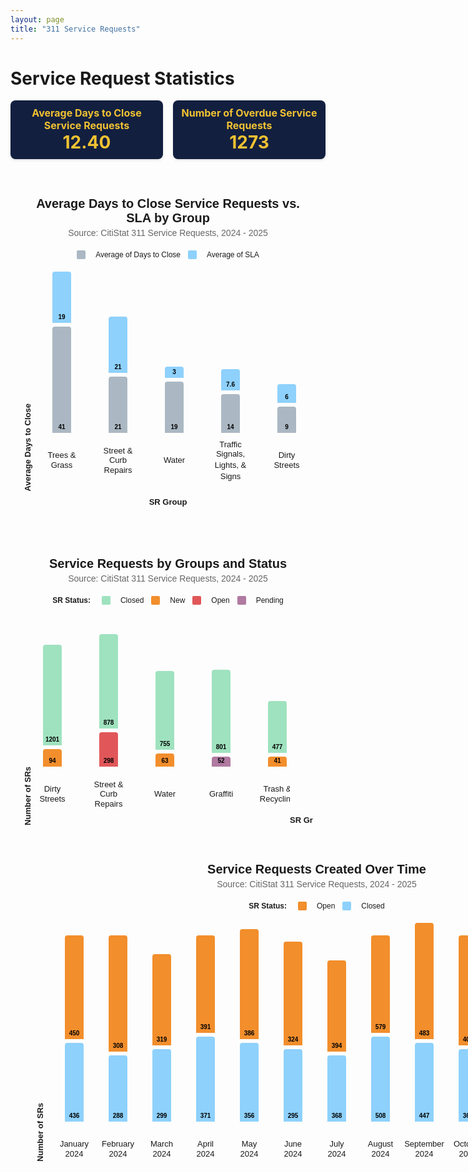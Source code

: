 ```yaml
---
layout: page
title: "311 Service Requests"
---
```


# Service Request Statistics

<!-- Stat Boxes -->
<div style="display: flex; gap: 16px; justify-content: center; align-items: stretch; margin-bottom: 40px;">
  <div style="background-color: #121f3f; padding: 10px; border-radius: 8px; width: 250px; text-align: center; box-shadow: 0 2px 4px rgba(0,0,0,0.1);">
    <div style="color: #f1c232; font-weight: bold; font-size: 16px;">Average Days to Close Service Requests</div>
    <div style="color: #f1c232; font-weight: bold; font-size: 28px;">12.40</div>
  </div>
  <div style="background-color: #121f3f; padding: 10px; border-radius: 8px; width: 250px; text-align: center; box-shadow: 0 2px 4px rgba(0,0,0,0.1);">
    <div style="color: #f1c232; font-weight: bold; font-size: 16px;">Number of Overdue Service Requests</div>
    <div style="color: #f1c232; font-weight: bold; font-size: 28px;">1273</div>
  </div>
</div>

<style>
/* General Layout */
.bar-chart {
  max-width: 900px;
  margin: 40px auto;
  padding: 20px;
  font-family: sans-serif;
  text-align: center;
  display: flex;
  flex-direction: column;
  align-items: center;
}

.chart-title {
  font-size: 20px;
  font-weight: bold;
  margin-bottom: 4px;
}

.chart-subtitle {
  font-size: 14px;
  color: #666;
  margin-bottom: 20px;
}

.chart-legend {
  display: flex;
  justify-content: center;
  align-items: center;
  font-size: 12px;
  margin-bottom: 20px;
  gap: 12px;
  flex-wrap: wrap;
}

.chart-legend > div {
  font-weight: bold;
  margin-right: 6px;
}

.chart-legend span {
  display: inline-block;
  width: 14px;
  height: 14px;
  border-radius: 2px;
  margin-right: 4px;
  vertical-align: middle;
}

/* Bar Area */
.bar-container {
  display: flex;
  align-items: flex-end;
  gap: 20px;
  overflow-x: auto;
  padding-bottom: 30px;
  max-width: 100%;
}

/* Each group of bars + labels */
.bar-group {
  display: flex;
  flex-direction: column;
  align-items: center;
  gap: 6px;
  min-width: 70px;
}

.bar {
  width: 30px;
  display: flex;
  align-items: flex-end;
  justify-content: center;
  font-size: 10px;            /* smaller font to avoid overflow */
  font-weight: bold;
  color: #000;
  border-radius: 4px 4px 0 0;
  padding: 2px 0 4px 0;
  line-height: 1;
  word-break: break-word;
  white-space: normal;
  overflow: hidden;           /* critical: stops the text from spilling out */
}


/* Bar labels below bars */
.bar-name {
  font-size: 13px;
  text-align: center;
  max-width: 70px;
  display: flex;
  flex-direction: column;
  line-height: 1.2;
  gap: 2px;
  height: 39px;
  justify-content: center;
  align-items: center;
  margin-top: 18px; /* <-- increased from 8px to 18px */
}

.bar-label {
  margin-top: 6px;
  font-size: 11px;
  text-align: center;
  max-width: 70px;
  line-height: 1.2;
  height: 28px; /* Fix height to prevent pushing bars */
  display: flex;
  align-items: center;
  justify-content: center;
  flex-direction: column;
  white-space: normal;
}

/* Bar Colors */
.close-bar { background-color: #abb8c3; }
.sla-bar { background-color: #8ed1fc; }
.closed { background-color: #9FE2BF; }
.new { background-color: #f28e2c; }
.open { background-color: #e15759; }
.pending { background-color: #b07aa1; }
</style>

<!-- Chart 1: Average vs SLA -->
<div class="bar-chart" aria-label="Average Days to Close Service Requests vs. SLA by Group">
  <div class="chart-title">Average Days to Close Service Requests vs. SLA by Group</div>
  <div class="chart-subtitle">Source: CitiStat 311 Service Requests, 2024 - 2025</div>
  <div class="chart-legend">
    <span style="background-color: #abb8c3;"></span> Average of Days to Close
    <span style="background-color: #8ed1fc;"></span> Average of SLA
  </div>

  <div style="display: flex; align-items: flex-end; max-width: 100%; overflow-x: auto;">
    <!-- Y-axis label -->
    <div style="writing-mode: vertical-rl; transform: rotate(180deg); font-weight: bold; font-size: 13px; margin-right: 12px; text-align: center; white-space: nowrap;">
      Average Days to Close
    </div>

   <div class="bar-container" style="min-width: 400px;">
      <div class="bar-group">
        <div class="bar sla-bar" style="height: 76px;">19</div>
        <div class="bar close-bar" style="height: 164px;">41</div>
        <div class="bar-name">Trees &amp;<br>Grass</div>
      </div>
      <div class="bar-group">
        <div class="bar sla-bar" style="height: 84px;">21</div>
        <div class="bar close-bar" style="height: 84px;">21</div>
        <div class="bar-name">Street &amp;<br>Curb Repairs</div>
      </div>
      <div class="bar-group">
        <div class="bar sla-bar" style="height: 12px;">3</div>
        <div class="bar close-bar" style="height: 76px;">19</div>
        <div class="bar-name">Water</div>
      </div>
      <div class="bar-group">
        <div class="bar sla-bar" style="height: 28px;">7.6</div>
        <div class="bar close-bar" style="height: 56px;">14</div>
        <div class="bar-name">
          <span>Traffic Signals,</span>
          <span>Lights, &amp;</span>
          <span>Signs</span>
        </div>
      </div>
      <div class="bar-group">
        <div class="bar sla-bar" style="height: 24px;">6</div>
        <div class="bar close-bar" style="height: 36px;">9</div>
        <div class="bar-name">Dirty<br>Streets</div>
      </div>
      <div class="bar-group">
        <div class="bar sla-bar" style="height: 12px;">3</div>
        <div class="bar close-bar" style="height: 32px;">8</div>
        <div class="bar-name">Trash &amp;<br>Recycling</div>
      </div>
      <div class="bar-group">
        <div class="bar sla-bar" style="height: 12px;">3</div>
        <div class="bar close-bar" style="height: 44px;">11</div>
        <div class="bar-name">Graffiti</div>
      </div>
    </div>
  </div>

  <!-- X-axis label -->
  <div style="margin-top: 10px; font-weight: bold; font-size: 13px; text-align: center; white-space: nowrap;">
    SR Group
  </div>
</div>

<!-- Chart 2: Service Requests by Group and Status -->
<div class="bar-chart" aria-label="Service Requests by Groups and Status">
  <div class="chart-title">Service Requests by Groups and Status</div>
  <div class="chart-subtitle">Source: CitiStat 311 Service Requests, 2024 - 2025</div>
  <div class="chart-legend">
    <div>SR Status:</div>
    <span style="background-color: #9FE2BF;"></span> Closed
    <span style="background-color: #f28e2c;"></span> New
    <span style="background-color: #e15759;"></span> Open
    <span style="background-color: #b07aa1;"></span> Pending
  </div>
    <div style="display: flex; align-items: flex-end; max-width: 100%; overflow-x: auto;">
    <!-- Y-axis label -->
    <div style="writing-mode: vertical-rl; transform: rotate(180deg); font-weight: bold; font-size: 13px; margin-right: 12px; text-align: center; white-space: nowrap;">
      Number of SRs
    </div>
  <div class="bar-container" style="justify-content: center; min-width: 400px;">
    <div class="bar-group">
      <div class="bar closed" style="height: 200px;">1568</div>
      <div class="bar new" style="height: 21px;">89</div>
      <div class="bar-name">Traffic Signals,<br>Lights, &amp;<br>Signs</div>
    </div>
    <div class="bar-group">
      <div class="bar closed" style="height: 155px;">1201</div>
      <div class="bar new" style="height: 22px;">94</div>
      <div class="bar-name">Dirty<br>Streets</div>
    </div>
    <div class="bar-group">
      <div class="bar closed" style="height: 145px;">878</div>
      <div class="bar open" style="height: 49px;">298</div>
      <div class="bar-name">Street &amp;<br>Curb<br>Repairs</div>
    </div>
    <div class="bar-group">
      <div class="bar closed" style="height: 120px;">755</div>
      <div class="bar new" style="height: 15px;">63</div>
      <div class="bar-name">Water</div>
    </div>
    <div class="bar-group">
      <div class="bar closed" style="height: 127px;">801</div>
      <div class="bar pending" style="height: 10px;">52</div>
      <div class="bar-name">Graffiti</div>
    </div>
    <div class="bar-group">
      <div class="bar closed" style="height: 77px;">477</div>
      <div class="bar new" style="height: 10px;">41</div>
      <div class="bar-name">Trash &amp;<br>Recycling</div>
    </div>
    <div class="bar-group">
      <div class="bar closed" style="height: 36px;">224</div>
      <div class="bar-name">Trees &amp;<br>Grass</div>
    </div>
  </div>

  <!-- X-axis label -->
  <div style="margin-top: 10px; font-weight: bold; font-size: 13px; text-align: center; white-space: nowrap;">
    SR Group
  </div>
</div>

<!-- Chart 3: Service Requests Created Over Time -->
<div class="bar-chart" aria-label="Service Requests Created Over Time">
  <div class="chart-title">Service Requests Created Over Time</div>
  <div class="chart-subtitle">Source: CitiStat 311 Service Requests, 2024 - 2025</div>
  <div class="chart-legend">
    <div>SR Status:</div>
    <span style="background-color: #f28e2c;"></span> Open
    <span style="background-color: #8ed1fc;"></span> Closed
  </div>
  <div class="bar-container" style="justify-content: center; min-width: 600px;">
   <div style="display: flex; align-items: flex-end; max-width: 100%; overflow-x: auto;">
    <!-- Y-axis label -->
    <div style="writing-mode: vertical-rl; transform: rotate(180deg); font-weight: bold; font-size: 13px; margin-right: 12px; text-align: center; white-space: nowrap;">
      Number of SRs
    </div>
    <!-- Each month group -->
    <div class="bar-group">
      <div class="bar" style="background-color: #f28e2c; height: 160px;">450</div>
      <div class="bar" style="background-color: #8ed1fc; height: 120px;">436</div>
      <div class="bar-name">January<br>2024</div>
    </div>
    <div class="bar-group">
      <div class="bar" style="background-color: #f28e2c; height: 180px;">308</div>
      <div class="bar" style="background-color: #8ed1fc; height: 100px;">288</div>
      <div class="bar-name">February<br>2024</div>
    </div>
    <div class="bar-group">
      <div class="bar" style="background-color: #f28e2c; height: 140px;">319</div>
      <div class="bar" style="background-color: #8ed1fc; height: 110px;">299</div>
      <div class="bar-name">March<br>2024</div>
    </div>
    <div class="bar-group">
      <div class="bar" style="background-color: #f28e2c; height: 150px;">391</div>
      <div class="bar" style="background-color: #8ed1fc; height: 130px;">371</div>
      <div class="bar-name">April<br>2024</div>
    </div>
    <div class="bar-group">
      <div class="bar" style="background-color: #f28e2c; height: 170px;">386</div>
      <div class="bar" style="background-color: #8ed1fc; height: 120px;">356</div>
      <div class="bar-name">May<br>2024</div>
    </div>
    <div class="bar-group">
      <div class="bar" style="background-color: #f28e2c; height: 160px;">324</div>
      <div class="bar" style="background-color: #8ed1fc; height: 110px;">295</div>
      <div class="bar-name">June<br>2024</div>
    </div>
    <div class="bar-group">
      <div class="bar" style="background-color: #f28e2c; height: 140px;">394</div>
      <div class="bar" style="background-color: #8ed1fc; height: 100px;">368</div>
      <div class="bar-name">July<br>2024</div>
    </div>
    <div class="bar-group">
      <div class="bar" style="background-color: #f28e2c; height: 150px;">579</div>
      <div class="bar" style="background-color: #8ed1fc; height: 130px;">508</div>
      <div class="bar-name">August<br>2024</div>
    </div>
    <div class="bar-group">
      <div class="bar" style="background-color: #f28e2c; height: 180px;">483</div>
      <div class="bar" style="background-color: #8ed1fc; height: 120px;">447</div>
      <div class="bar-name">September<br>2024</div>
    </div>
    <div class="bar-group">
      <div class="bar" style="background-color: #f28e2c; height: 170px;">400</div>
      <div class="bar" style="background-color: #8ed1fc; height: 110px;">364</div>
      <div class="bar-name">October<br>2024</div>
    </div>
    <div class="bar-group">
      <div class="bar" style="background-color: #f28e2c; height: 150px;">310</div>
      <div class="bar" style="background-color: #8ed1fc; height: 90px;">294</div>
      <div class="bar-name">November<br>2024</div>
    </div>
    <div class="bar-group">
      <div class="bar" style="background-color: #f28e2c; height: 140px;">322</div>
      <div class="bar" style="background-color: #8ed1fc; height: 100px;">284</div>
      <div class="bar-name">December<br>2024</div>
    </div>
    <div class="bar-group">
      <div class="bar" style="background-color: #f28e2c; height: 180px;">407</div>
      <div class="bar" style="background-color: #8ed1fc; height: 100px;">316</div>
      <div class="bar-name">January<br>2025</div>
    </div>
    <div class="bar-group">
      <div class="bar" style="background-color: #f28e2c; height: 180px;">386</div>
      <div class="bar" style="background-color: #8ed1fc; height: 100px;">354</div>
      <div class="bar-name">February<br>2025</div>
    </div>
    <div class="bar-group">
      <div class="bar" style="background-color: #f28e2c; height: 180px;">377</div>
      <div class="bar" style="background-color: #8ed1fc; height: 100px;">337</div>
      <div class="bar-name">March<br>2025</div>
    </div>
    <div class="bar-group">
      <div class="bar" style="background-color: #f28e2c; height: 180px;">355</div>
      <div class="bar" style="background-color: #8ed1fc; height: 100px;">302</div>
      <div class="bar-name">April<br>2025</div>
    </div>
    <div class="bar-group">
      <div class="bar" style="background-color: #f28e2c; height: 180px;">331</div>
      <div class="bar" style="background-color: #8ed1fc; height: 100px;">231</div>
      <div class="bar-name">May<br>2025</div>
    </div>
  </div>
</div>
